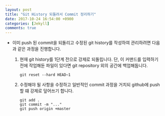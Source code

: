 ```yaml
---
layout: post
title: "Git History 되돌려서 Commit 정리하기"
date: 2017-10-24 16:54:00 +0900
categories: [Jekyll]
comments: true
---
```


* 이미 push 된 commit을 되돌리고 수정된 git history를 작성하여 관리하려면 다음과 같은 과정을 진행합니다.

  1. 현재 git history를 1단계 전으로 강제로 되돌립니다. 단, 이 커맨드를 입력하기 전에 작업해둔 파일이 있다면 git repository 외의 공간에 백업해둡니다.

     ```
     git reset --hard HEAD~1
     ```

  2. 수정해야 될 사항을 수정하고 일반적인 commit 과정을 거치되 github에 push할 떄 강제로 덮어쓰기 합니다.

     ```
     git add .
     git commit -m "..."
     git push origin +master
     ```